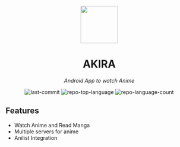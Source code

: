 <p align="center">
  <img src="https://github.com/user-attachments/assets/fc718421-1e5b-46ca-870e-fe1b1aeda4a8" width="100" />
</p>
<p align="center">
    <h1 align="center">AKIRA</h1>
</p>
<p align="center">
    <em>Android App to watch Anime</em>
</p>
<p align="center">
	<img src="https://img.shields.io/github/last-commit/TorqueReborn/Akira?style=flat&logo=git&logoColor=white&color=0080ff" alt="last-commit">
	<img src="https://img.shields.io/github/languages/top/TorqueReborn/Akira?style=flat&color=0080ff" alt="repo-top-language">
	<img src="https://img.shields.io/github/languages/count/TorqueReborn/Akira?style=flat&color=0080ff" alt="repo-language-count">
<p>

##  Features

- Watch Anime and Read Manga
- Multiple servers for anime
- Anilist Integration
